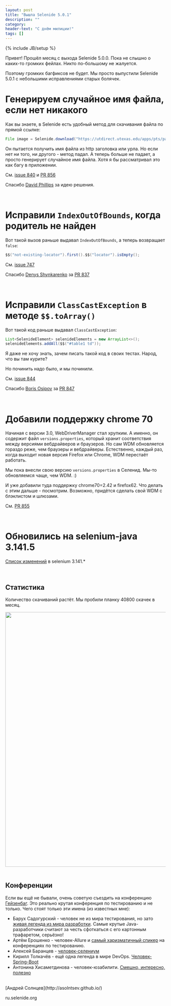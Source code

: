 ```yaml
---
layout: post
title: "Вышла Selenide 5.0.1"
description: ""
category:
header-text: "С днём милиции!"
tags: []
---
```

{% include JB/setup %}

Привет!
Прошёл месяц с выхода Selenide 5.0.0. Пока не слышно о каких-то громких фейлах. Никто по-большому не жалуется. 

Поэтому громких багфиксов не будет. Мы просто выпустили Selenide 5.0.1 с небольшими исправлениями старых болячек. 

# Генерируем случайное имя файла, если нет никакого

Как вы знаете, в Selenide есть удобный метод для скачивания файла по прямой ссылке:

```java
File image = Selenide.download("https://utdirect.utexas.edu/apps/pts/parking/citations/nlogon/images/6584836/");
``` 

Он пытается получить имя файла из http заголовка или урла. Но если нет ни того, ни другого - метод падал.
А теперь больше не падает, а просто генерирует случайное имя файла. Хотя я бы рассматривал это как багу в приложении.

См. [issue 840](https://github.com/selenide/selenide/issues/840) и [PR 856](https://github.com/selenide/selenide/pull/856)

Спасибо [David Phillips](https://github.com/fyrewall77) за идею решения. 


<br>


# Исправили `IndexOutOfBounds`, когда родитель не найден

Вот такой вызов раньше выдавал `IndexOutOfBounds`, а теперь возвращает `false`:

```java
$$("not-existing-locator").first().$$("locator").isEmpty();
``` 

См. [issue 747](https://github.com/selenide/selenide/issues/747)

Спасибо [Denys Shynkarenko](https://github.com/Denysss) за [PR 837](https://github.com/selenide/selenide/pull/837)

<br>


# Исправили `ClassCastException` в методе `$$.toArray()`

Вот такой код раньше выдавал `ClassCastException`:

```java
List<SelenideElement> selenideElements = new ArrayList<>();
selenideElements.addAll($$("#table1 td"));
```

Я даже не хочу знать, зачем писать такой код в своих тестах. Народ, что вы там курите?

Но починить надо было, и мы починили. 

См. [issue 844](https://github.com/selenide/selenide/issues/844)

Спасибо [Boris Osipov](https://github.com/BorisOsipov) за [PR 847](https://github.com/selenide/selenide/pull/847)


<br>

# Добавили поддержку chrome 70

Начиная с версии 3.0, WebDriverManager стал хрупким. А именно, он содержит файл `versions.properties`, который хранит 
соответствия между версиями вебдрайверов и браузеров. Но сам WDM обновляется гораздо реже, чем браузеры и вебдрайверы.
Естественно, каждый раз, когда выходит новая версия Firefox или Chrome, WDM перестаёт работать. 

Мы пока внесли свою версию `versions.properties` в Селенид. Мы-то обновляемся чаще, чем WDM. :)
 
И уже добавили туда поддержку chrome70=2.42 и firefox62. 
Что делать с этим дальше - посмотрим. Возможно, придётся сделать свой WDM с блэклистом и шлюзами. 

См. [PR 855](https://github.com/selenide/selenide/pull/855)

<br>

# Обновились на selenium-java 3.141.5

[Список изменений]({{site.SELENIUM_CHANGELOG}}) в selenium 3.141.*

<br>

## Статистика

Количество скачиваний растёт. Мы пробили планку 40800 скачек в месяц. 

<center>
  <img src="{{ BASE_PATH }}/images/2018/10/selenide-downloads.png" width="800"/>
</center>

<br>

## Конференции

Если вы ещё не бывали, очень советую съездить на конференцию [Гейзенбаг](https://heisenbug-moscow.ru/2018/msk/people/).
Это реально крутая конференция по тестированию и не только. Чего стоят только эти имена (из известных мне):

* Барух Садогурский - человек не из мира тестирования, но зато [живая легенда из мира разработки](https://www.youtube.com/watch?v=KABC7Fty3x8).
Самые крутые Java-разработчики считают за честь сфоткаться с его картонным трафаретом, серьёзно!
* Артём Ерошенко - человек-Allure и [самый харизматичный спикер](https://www.youtube.com/watch?v=gwXpYB6ZayE) на конференциях по тестированию. 
* Алексей Баранцев - [человек-селениум](https://www.youtube.com/watch?v=tf_7Drar-NU)
* Кирилл Толкачёв - ещё одна легенда в мире DevOps. [Человек-Spring-Boot](https://www.youtube.com/watch?v=FZ-feRdu6uk)
* Антонина Хисаметдинова - человек-юзабилити. [Смешно, интересно, полезно](https://www.youtube.com/watch?v=lZ-4r_5UrUM&t=990s) 


<br>
[Андрей Солнцев](http://asolntsev.github.io/)

ru.selenide.org
